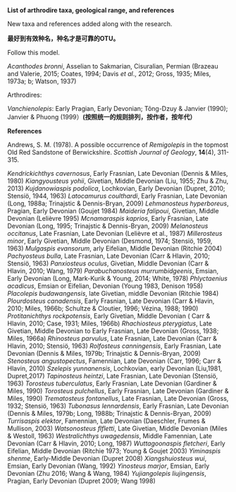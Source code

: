 **List of arthrodire taxa, geological range, and references**

New taxa and references added along with the research.

**最好到有效种名，种名才是可靠的OTU。**

Follow this model.

*Acanthodes bronni*, Asselian to Sakmarian, Cisuralian, Permian (Brazeau and Valerie, 2015; Coates, 1994; Davis *et al*., 2012; Gross, 1935; Miles, 1973a; b; Watson, 1937)

Arthrodires:

*Vanchienolepis*: Early Pragian, Early Devonian; Tông-Dzuy & Janvier (1990); Janvier & Phuong (1999）**(按照统一的规则排列，按作者，按年代）**


**References**

Andrews, S. M. (1978). A possible occurrence of *Remigolepis* in the topmost Old Red Sandstone of Berwickshire. *Scottish Journal of Geology*, **14**(4), 311-315. 



*Kendrickichthys cavernosus*, Early Frasnian, Late Devonian (Dennis & Miles, 1980)
*Kiangyousteus yohii*, Givetian, Middle Devonian (Liu, 1955; Zhu & Zhu, 2013)
*Kujdanowiaspis podolica*, Lochkovian, Early Devonian (Dupret, 2010; Stensiö, 1944, 1963)
*Latocamurus coulthardi*, Early Frasnian, Late Devonian (Long, 1988a; Trinajstic & Dennis-Bryan, 2009)
*Lehmanosteus hyperboreus*, Pragian, Early Devonian (Goujet 1984)
*Maideria falipoui*, Givetian, Middle Devonian (Lelièvre 1995)
*Mcnamaraspis kaprios*, Early Frasnian, Late Devonian (Long, 1995; Trinajstic & Dennis-Bryan, 2009)
*Melanosteus occitanus*, Late Frasnian, Late Devonian (Lelièvre et al., 1987)
*Millerosteus minor*, Early Givetian, Middle Devonian (Desmond, 1974; Stensiö, 1959, 1963)
*Mulgaspis evansorum*, arly Eifelian, Middle Devonian (Ritchie 2004)
*Pachyosteus bulla*, Late Frasnian, Late Devonian (Carr & Hlavin, 2010; Stensiö, 1963)
*Panxiosteus oculus*, Givetian, Middle Devonian (Carr & Hlavin, 2010; Wang, 1979)
*Parabuchanosteus murrumbidgeenis*, Emsian, Early Devonian (Long, Mark-Kurik & Young, 2014; White, 1978)
*Phlyctaenius acadicus*, Emsian or Eifelian, Devonian (Young 1983, Denison 1958)
*Placolepis budawangensis*, late Givetian, middle Devonian (Ritchie 1984)
*Plourdosteus canadensis*, Early Frasnian, Late Devonian (Carr & Hlavin, 2010; Miles, 1966b; Schultze & Cloutier, 1996; Vézina, 1988; 1990)
*Protitanichthys rockpotensis*, Early Givetian, Middle Devonian ( Carr & Hlavin, 2010; Case, 1931; Miles, 1966b)
*Rhachiosteus pterygiatus*, Late Givetian, Middle Devonian to Early Frasnian, Late Devonian (Gross, 1938; Miles, 1966a)
*Rhinosteus parvulus*, Late Frasnian, Late Devonian (Carr & Hlavin, 2010; Stensiö, 1963)
*Rolfosteus canningensis*, Early Frasnian, Late Devonian (Dennis & Miles, 1979b; Trinajstic & Dennis-Bryan, 2009)
*Stenosteus angustopectus*, Famennian, Late Devonian (Carr, 1996; Carr & Hlavin, 2010)
*Szelepis yunnanensis*, Lochkovian, early Devonian (Liu,1981, Dupret,2017)
*Tapinosteus heintzi*, Late Frasnian, Late Devonian (Stensiö, 1963)
*Torosteus tuberculatus*, Early Frasnian, Late Devonian (Gardiner & Miles, 1990)
*Torosteus pulchellus*, Early Frasnian, Late Devonian (Gardiner & Miles, 1990)
*Trematosteus fontanellus*, Late Frasnian, Late Devonian (Gross, 1932; Stensiö, 1963)
*Tubonasus lennardensis*, Early Frasnian, Late Devonian (Dennis & Miles, 1979b; Long, 1988b; Trinajstic & Dennis-Bryan, 2009)
*Turrisaspis elektor*, Famennian, Late Devonian (Daeschler, Frumes & Mullison, 2003)
*Watsonosteus flfletti*, Late Givetian, Middle Devonian (Miles & Westoll, 1963)
*Westralichthys uwagedensis*, Middle Famennian, Late Devonian (Carr & Hlavin, 2010; Long, 1987)
*Wuttagoonaspis fletcheri*,  Early Eifelian, Middle Devonian (Ritchie 1973; Young & Goujet 2003)
*Yiminaspis shenme*, Early-Middle Devonian (Dupret 2008)
*Xiangshuiosteus wui*, Emsian, Early Devonian (Wang, 1992)
*Yinosteus marjor*, Emsian, Early Devonian (Zhu 2016; Wang & Wang, 1984)
*Yujiangolepis liujingensis*, Pragian, Early Devonian (Dupret 2009; Wang 1998)

